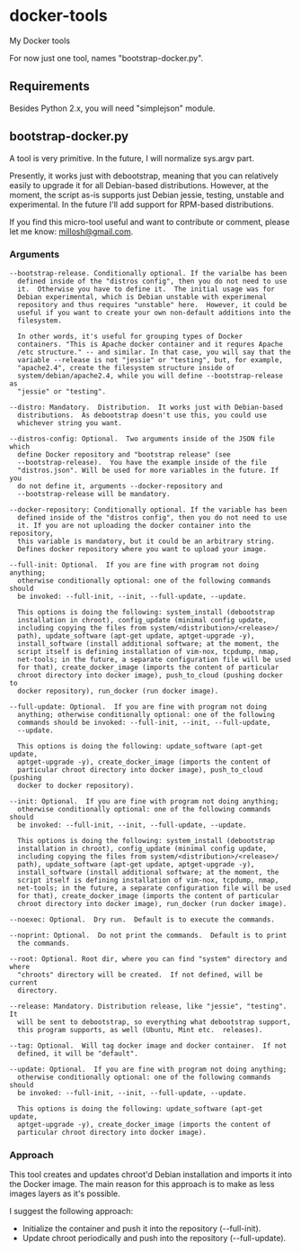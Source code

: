 # docker-tools
My Docker tools

For now just one tool, names "bootstrap-docker.py".

## Requirements

Besides Python 2.x, you will need "simplejson" module.

## bootstrap-docker.py

A tool is very primitive.  In the future, I will normalize sys.argv part.

Presently, it works just with debootstrap, meaning that you can relatively
easily to upgrade it for all Debian-based distributions. However, at the
moment, the script as-is supports just Debian jessie, testing, unstable and
experimental. In the future I'll add support for RPM-based distributions.

If you find this micro-tool useful and want to contribute or comment, please
let me know: millosh@gmail.com.

### Arguments

    --bootstrap-release. Conditionally optional. If the varialbe has been
      defined inside of the "distros config", then you do not need to use
      it.  Otherwise you have to define it.  The initial usage was for
      Debian experimental, which is Debian unstable with experimenal
      repository and thus requires "unstable" here.  However, it could be
      useful if you want to create your own non-default additions into the
      filesystem.

      In other words, it's useful for grouping types of Docker
      containers. "This is Apache docker container and it requres Apache
      /etc structure." -- and similar. In that case, you will say that the
      variable --release is not "jessie" or "testing", but, for example,
      "apache2.4", create the filesystem structure inside of
      system/debian/apache2.4, while you will define --bootstrap-release as
      "jessie" or "testing".

    --distro: Mandatory.  Distribution.  It works just with Debian-based
      distributions.  As debootstrap doesn't use this, you could use
      whichever string you want.

    --distros-config: Optional.  Two arguments inside of the JSON file which
      define Docker repository and "bootstrap release" (see
      --bootstrap-release).  You have the example inside of the file
      "distros.json". Will be used for more variables in the future. If you
      do not define it, arguments --docker-repository and
      --bootstrap-release will be mandatory.

    --docker-repository: Conditionally optional. If the variable has been
      defined inside of the "distros config", then you do not need to use
      it. If you are not uploading the docker container into the repository, 
      this variable is mandatory, but it could be an arbitrary string.
      Defines docker repository where you want to upload your image.

    --full-init: Optional.  If you are fine with program not doing anything;
      otherwise conditionally optional: one of the following commands should
      be invoked: --full-init, --init, --full-update, --update.

      This options is doing the following: system_install (debootstrap
      installation in chroot), config_update (minimal config update,
      including copying the files from system/<distribution>/<release>/
      path), update_software (apt-get update, aptget-upgrade -y),
      install_software (install additional software; at the moment, the
      script itself is defining installation of vim-nox, tcpdump, nmap,
      net-tools; in the future, a separate configuration file will be used
      for that), create_docker_image (imports the content of particular
      chroot directory into docker image), push_to_cloud (pushing docker to
      docker repository), run_docker (run docker image).

    --full-update: Optional.  If you are fine with program not doing
      anything; otherwise conditionally optional: one of the following
      commands should be invoked: --full-init, --init, --full-update,
      --update.

      This options is doing the following: update_software (apt-get update,
      aptget-upgrade -y), create_docker_image (imports the content of
      particular chroot directory into docker image), push_to_cloud (pushing
      docker to docker repository).

    --init: Optional.  If you are fine with program not doing anything;
      otherwise conditionally optional: one of the following commands should
      be invoked: --full-init, --init, --full-update, --update.

      This options is doing the following: system_install (debootstrap
      installation in chroot), config_update (minimal config update,
      including copying the files from system/<distribution>/<release>/
      path), update_software (apt-get update, aptget-upgrade -y),
      install_software (install additional software; at the moment, the
      script itself is defining installation of vim-nox, tcpdump, nmap,
      net-tools; in the future, a separate configuration file will be used
      for that), create_docker_image (imports the content of particular
      chroot directory into docker image), run_docker (run docker image).

    --noexec: Optional.  Dry run.  Default is to execute the commands.

    --noprint: Optional.  Do not print the commands.  Default is to print
      the commands.

    --root: Optional. Root dir, where you can find "system" directory and where
      "chroots" directory will be created.  If not defined, will be current
      directory.

    --release: Mandatory. Distribution release, like "jessie", "testing". It
      will be sent to debootstrap, so everything what debootstrap support,
      this program supports, as well (Ubuntu, Mint etc.  releases).

    --tag: Optional.  Will tag docker image and docker container.  If not
      defined, it will be "default".

    --update: Optional.  If you are fine with program not doing anything;
      otherwise conditionally optional: one of the following commands should
      be invoked: --full-init, --init, --full-update, --update.

      This options is doing the following: update_software (apt-get update,
      aptget-upgrade -y), create_docker_image (imports the content of
      particular chroot directory into docker image).

### Approach

This tool creates and updates chroot'd Debian installation and imports it
into the Docker image.  The main reason for this approach is to make as less
images layers as it's possible.

I suggest the following approach:
* Initialize the container and push it into the repository (--full-init).
* Update chroot periodically and push into the repository (--full-update).
